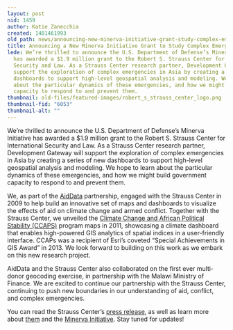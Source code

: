 ```yaml
---
layout: post
nid: 1459
author: Katie Zanecchia
created: 1401461993
old_path: news/announcing-new-minerva-initiative-grant-study-complex-emergencies-asia
title: Announcing a New Minerva Initiative Grant to Study Complex Emergencies in Asia
lede: We’re thrilled to announce the U.S. Department of Defense’s Minerva Initiative
  has awarded a $1.9 million grant to the Robert S. Strauss Center for International
  Security and Law. As a Strauss Center research partner, Development Gateway will
  support the exploration of complex emergencies in Asia by creating a series of new
  dashboards to support high-level geospatial analysis and modeling. We hope to learn
  about the particular dynamics of these emergencies, and how we might build government
  capacity to respond to and prevent them.
thumbnail: old-files/featured-images/robert_s_strauss_center_logo.png
thumbnail-fid: "6053"
thumbnail-alt: ""
---
```


We’re thrilled to announce the U.S. Department of Defense’s Minerva Initiative has awarded a $1.9 million grant to the Robert S. Strauss Center for International Security and Law. As a Strauss Center research partner, Development Gateway will support the exploration of complex emergencies in Asia by creating a series of new dashboards to support high-level geospatial analysis and modeling. We hope to learn about the particular dynamics of these emergencies, and how we might build government capacity to respond to and prevent them.

We, as part of the [AidData](http://aiddata.org/ "AidData") partnership, engaged with the Strauss Center in 2009 to help build an innovative set of maps and dashboards to visualize the effects of aid on climate change and armed conflict. Together with the Strauss Center, we unveiled the [Climate Change and African Political Stability (CCAPS)](https://www.strausscenter.org/ccaps "CCAPs") program maps in 2011, showcasing a climate dashboard that enables high-powered GIS analytics of spatial indices in a user-friendly interface. CCAPs was a recipient of Esri’s coveted “Special Achievements in GIS Award” in 2013. We look forward to building on this work as we embark on this new research project.

AidData and the Strauss Center also collaborated on the first ever multi-donor geocoding exercise, in partnership with the Malawi Ministry of Finance. We are excited to continue our partnership with the Strauss Center, continuing to push new boundaries in our understanding of aid, conflict, and complex emergencies.

You can read the Strauss Center’s [press release](https://www.strausscenter.org/strauss-news/ut-s-strauss-center-receives-prestigious-grant-from-u-s-department-of-defense-to-study-complex-emergencies-in-asia.html "Strauss Center Press Release"), as well as learn more about [them](https://www.strausscenter.org/ "Strauss Center") and the [Minerva Initiative](http://minerva.dtic.mil/ "Minerva Initiative"). Stay tuned for updates!
